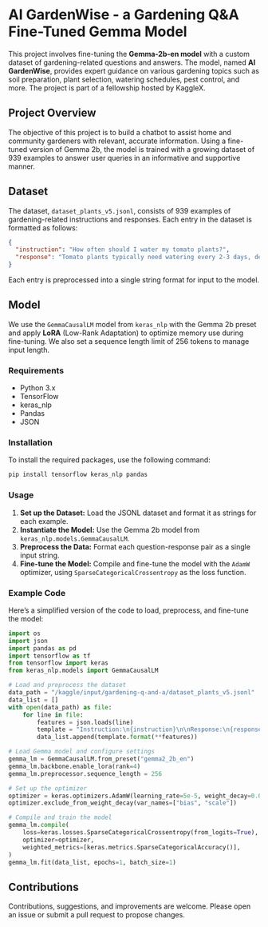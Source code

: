# AI GardenWise - a Gardening Q&A Fine-Tuned Gemma Model

This project involves fine-tuning the **Gemma-2b-en model** with a custom dataset of gardening-related questions and answers. The model, named **AI GardenWise**, provides expert guidance on various gardening topics such as soil preparation, plant selection, watering schedules, pest control, and more. The project is part of a fellowship hosted by KaggleX.

## Project Overview

The objective of this project is to build a chatbot to assist home and community gardeners with relevant, accurate information. Using a fine-tuned version of Gemma 2b, the model is trained with a growing dataset of 939 examples to answer user queries in an informative and supportive manner.

## Dataset

The dataset, `dataset_plants_v5.jsonl`, consists of 939 examples of gardening-related instructions and responses. Each entry in the dataset is formatted as follows:

```json
{
  "instruction": "How often should I water my tomato plants?",
  "response": "Tomato plants typically need watering every 2-3 days, depending on the weather and soil conditions..."
}
```

Each entry is preprocessed into a single string format for input to the model.

## Model

We use the `GemmaCausalLM` model from `keras_nlp` with the Gemma 2b preset and apply **LoRA** (Low-Rank Adaptation) to optimize memory use during fine-tuning. We also set a sequence length limit of 256 tokens to manage input length.

### Requirements

- Python 3.x
- TensorFlow
- keras_nlp
- Pandas
- JSON

### Installation

To install the required packages, use the following command:

```bash
pip install tensorflow keras_nlp pandas
```

### Usage

1. **Set up the Dataset:** Load the JSONL dataset and format it as strings for each example.
2. **Instantiate the Model:** Use the Gemma 2b model from `keras_nlp.models.GemmaCausalLM`.
3. **Preprocess the Data:** Format each question-response pair as a single input string.
4. **Fine-tune the Model:** Compile and fine-tune the model with the `AdamW` optimizer, using `SparseCategoricalCrossentropy` as the loss function.

### Example Code

Here’s a simplified version of the code to load, preprocess, and fine-tune the model:

```python
import os
import json
import pandas as pd
import tensorflow as tf
from tensorflow import keras
from keras_nlp.models import GemmaCausalLM

# Load and preprocess the dataset
data_path = "/kaggle/input/gardening-q-and-a/dataset_plants_v5.jsonl"
data_list = []
with open(data_path) as file:
    for line in file:
        features = json.loads(line)
        template = "Instruction:\n{instruction}\n\nResponse:\n{response}"
        data_list.append(template.format(**features))

# Load Gemma model and configure settings
gemma_lm = GemmaCausalLM.from_preset("gemma2_2b_en")
gemma_lm.backbone.enable_lora(rank=4)
gemma_lm.preprocessor.sequence_length = 256

# Set up the optimizer
optimizer = keras.optimizers.AdamW(learning_rate=5e-5, weight_decay=0.01)
optimizer.exclude_from_weight_decay(var_names=["bias", "scale"])

# Compile and train the model
gemma_lm.compile(
    loss=keras.losses.SparseCategoricalCrossentropy(from_logits=True),
    optimizer=optimizer,
    weighted_metrics=[keras.metrics.SparseCategoricalAccuracy()],
)
gemma_lm.fit(data_list, epochs=1, batch_size=1)
```

## Contributions

Contributions, suggestions, and improvements are welcome. Please open an issue or submit a pull request to propose changes.



